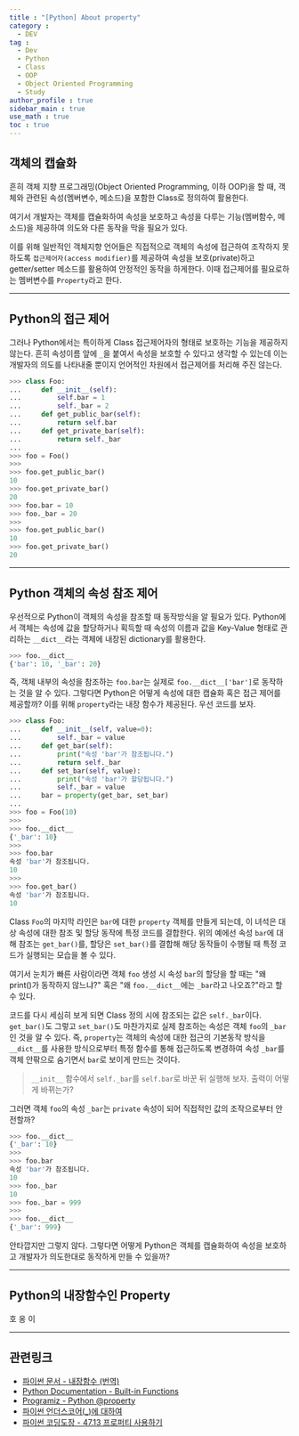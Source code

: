 ```yaml
---
title : "[Python] About property"
category :
  - DEV
tag :
  - Dev
  - Python
  - Class
  - OOP
  - Object Oriented Programming
  - Study
author_profile : true
sidebar_main : true
use_math : true
toc : true
---
```


## 객체의 캡슐화

흔히 객체 지향 프로그래밍(Object Oriented Programming, 이하 OOP)을 할 때, 객체와 관련된 속성(멤버변수, 메소드)을 포함한 Class로 정의하여 활용한다.

여기서 개발자는 객체를 캡슐화하여 속성을 보호하고 속성을 다루는 기능(멤버함수, 메소드)을 제공하여 의도와 다른 동작을 막을 필요가 있다.

이를 위해 일반적인 객체지향 언어들은 직접적으로 객체의 속성에 접근하여 조작하지 못하도록 `접근제어자(access modifier)`를 제공하여 속성을 보호(private)하고 getter/setter 메소드를 활용하여 안정적인 동작을 하게한다. 이때 접근제어를 필요로하는 멤버변수를 `Property`라고 한다.

---

## Python의 접근 제어

그러나 Python에서는 특이하게 Class 접근제어자의 형태로 보호하는 기능을 제공하지 않는다. 흔히 속성이름 앞에 `_`을 붙여서 속성을 보호할 수 있다고 생각할 수 있는데 이는 개발자의 의도를 나타내줄 뿐이지 언어적인 차원에서 접근제어를 처리해 주진 않는다.

``` python
>>> class Foo:
...     def __init__(self):
...         self.bar = 1
...         self._bar = 2
...     def get_public_bar(self):
...         return self.bar
...     def get_private_bar(self):
...         return self._bar
...
>>> foo = Foo()
>>>
>>> foo.get_public_bar()
10
>>> foo.get_private_bar()
20
>>> foo.bar = 10
>>> foo._bar = 20
>>>
>>> foo.get_public_bar()
10
>>> foo.get_private_bar()
20
```

---

## Python 객체의 속성 참조 제어

우선적으로 Python이 객체의 속성을 참조할 때 동작방식을 알 필요가 있다. Python에서 객체는 속성에 값을 할당하거나 획득할 때 속성의 이름과 값을 Key-Value 형태로 관리하는 `__dict__`라는 객체에 내장된 dictionary를 활용한다.

```python
>>> foo.__dict__
{'bar': 10, '_bar': 20}
```
즉, 객체 내부의 속성을 참조하는 `foo.bar`는 실제로 `foo.__dict__['bar']`로 동작하는 것을 알 수 있다. 그렇다면 Python은 어떻게 속성에 대한 캡슐화 혹은 접근 제어를 제공할까? 이를 위해 `property`라는 내장 함수가 제공된다. 우선 코드를 보자.

```python
>>> class Foo:
...     def __init__(self, value=0):
...         self._bar = value
...     def get_bar(self):
...         print("속성 'bar'가 참조됩니다.")
...         return self._bar
...     def set_bar(self, value):
...         print("속성 'bar'가 할당됩니다.")
...         self._bar = value
...     bar = property(get_bar, set_bar)
...
>>> foo = Foo(10)
>>>
>>> foo.__dict__
{'_bar': 10}
>>>
>>> foo.bar
속성 'bar'가 참조됩니다.
10
>>>
>>> foo.get_bar()
속성 'bar'가 참조됩니다.
10
```

Class `Foo`의 마지막 라인은 `bar`에 대한 `property` 객체를 만들게 되는데, 이 녀석은 대상 속성에 대한 참조 및 할당 동작에 특정 코드를 결합한다. 위의 예에선 속성 `bar`에 대해 참조는 `get_bar()`를, 할당은 `set_bar()`를 결합해 해당 동작들이 수행될 때 특정 코드가 실행되는 모습을 볼 수 있다.

여기서 눈치가 빠른 사람이라면 객체 `foo` 생성 시 속성 `bar`의 할당을 할 때는 "왜 print()가 동작하지 않느냐?" 혹은 "왜 `foo.__dict__`에는 `_bar`라고 나오죠?"라고 할 수 있다.

코드를 다시 세심히 보게 되면 Class 정의 시에 참조되는 값은 `self._bar`이다. `get_bar()`도 그렇고 `set_bar()`도 마찬가지로 실제 참조하는 속성은 객체 `foo`의 `_bar`인 것을 알 수 있다. 즉, `property`는 객체의 속성에 대한 접근의 기본동작 방식을 `__dict__`를 사용한 방식으로부터 특정 함수를 통해 접근하도록 변경하여 속성 `_bar`를 객체 안팎으로 숨기면서 `bar`로 보이게 만드는 것이다.

> `__init__` 함수에서 `self._bar`를 `self.bar`로 바꾼 뒤 실행해 보자. 출력이 어떻게 바뀌는가?


그러면 객체 `foo`의 속성 `_bar`는 `private` 속성이 되어 직접적인 값의 조작으로부터 안전할까?

```python
>>> foo.__dict__
{'_bar': 10}
>>>
>>> foo.bar
속성 'bar'가 참조됩니다.
10
>>> foo._bar
10
>>> foo._bar = 999
>>>
>>> foo.__dict__
{'_bar': 999}
```

안타깝지만 그렇지 않다. 그렇다면 어떻게 Python은 객체를 캡슐화하여 속성을 보호하고 개발자가 의도한대로 동작하게 만들 수 있을까?

---

## Python의 내장함수인 Property
호
옹
이

---

## 관련링크
  - [파이썬 문서 - 내장함수 (번역)](https://docs.python.org/ko/3/library/functions.html#property)
  - [Python Documentation - Built-in Functions](https://docs.python.org/3/library/functions.html#property)
  - [Programiz - Python @property](https://www.programiz.com/python-programming/property)
  - [파이썬 언더스코어(_)에 대하여](https://mingrammer.com/underscore-in-python/)
  - [파이썬 코딩도장 - 47.13 프로퍼티 사용하기](https://dojang.io/mod/page/view.php?id=2476)
